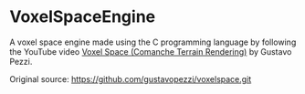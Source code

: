 # VoxelSpaceEngine

A voxel space engine made using the C programming language by following the YouTube video [Voxel Space (Comanche Terrain Rendering)](https://youtu.be/bQBY9BM9g_Y) by Gustavo Pezzi.

Original source: https://github.com/gustavopezzi/voxelspace.git
